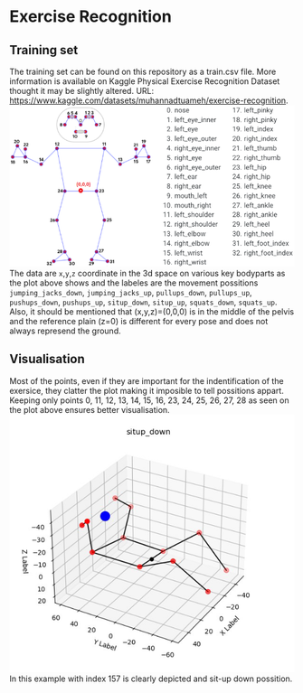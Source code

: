 # Exercise Recognition
## Training set
The training set can be found on this repository as a train.csv file. More information is available on Kaggle Physical Exercise Recognition Dataset thought it may be slightly altered.
URL: https://www.kaggle.com/datasets/muhannadtuameh/exercise-recognition.
![Alt text](https://github.com/Kalatz/exercise_recognition/blob/main/Plots/Body%20landmarks.png)
The data are `x`,`y`,`z` coordinate in the 3d space on various key bodyparts as the plot above shows and the labeles are the movement possitions `jumping_jacks_down`, `jumping_jacks_up`, `pullups_down`, `pullups_up`, `pushups_down`, `pushups_up`, `situp_down`, `situp_up`, `squats_down`, `squats_up`. Also, it should be mentioned that (x,y,z)=(0,0,0) is in the middle of the pelvis and the reference plain (z=0) is different for every pose and does not always represend the ground. 
## Visualisation
Most of the points, even if they are important for the indentification of the exersice, they clatter the plot making it imposible to tell possitions appart. Keeping only points 0, 11, 12, 13, 14, 15, 16, 23, 24, 25, 26, 27, 28 as seen on the plot above ensures better visualisation.
![Alt text](https://github.com/Kalatz/exercise_recognition/blob/main/Plots/Data%20points%20plot.png)
In this example with index 157 is clearly depicted and sit-up down possition.
